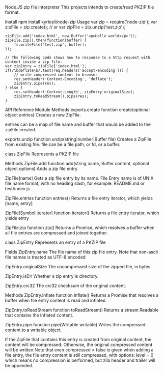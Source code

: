 Node.JS zip file interpreter
This projects intends to create/read PKZIP file format.

Install
npm install kyriosli/node-zip
Usage
    var zip = require('node-zip');
    var zipFile = zip.create();
    // or
    var zipFile = zip.unzip('test.zip');

    zipFile.add('index.html', new Buffer('<p>Hello world</p>'));
    zipFile.zip().then(function(buffer) {
        fs.writeFile('test.zip', buffer);
    });

    // The following code shows how to response to a http request with content inside a zip file:
    var zipEntry = zipFile['index.html'];
    if(/\bdeflate\b/.test(req.headers['accept-encoding'])) {
        // write compressed content to browser
        res.setHeader('Content-Encoding', 'deflate');
        zipEntry.pipe(res);
    } else {
        res.setHeader('Content-Length', zipEntry.originalSize);
        zipEntry.toReadStream().pipe(res);
    }
API Reference
Module Methods
exports.create
function create(optional object entries)
Creates a new ZipFile.

entries can be a map of file name and buffer that would be added to the zipFile created.

exports.unzip
function unzip(string|number|Buffer file)
Creates a ZipFile from existing file. file can be a file path, or fd, or a buffer.

class ZipFile
Represents a PKZIP file

Methods
ZipFile.add
function add(string name, Buffer content, optional object options)
Adds a zip file entry

ZipFile[name]
Gets a zip file entry by its name. File Entry name is of UNIX file name format, with no heading slash, for example: README.md or test/index.js

ZipFile.entries
function entries()
Returns a file entry iterator, which yields [name, entry]

ZipFile[Symbol.iterator]
function iterator()
Returns a file entry iterator, which yields entry

ZipFile.zip
function zip()
Returns a Promise, which resolves a buffer when all file entries are compressed and joined together.

class ZipEntry
Represents an entry of a PKZIP file

Fields
ZipEntry.name
The file name of this zip file entry. Note that non-ascii file names is treated as UTF-8 encoded

ZipEntry.originalSize
The uncompressed size of the zipped file, in bytes.

ZipEntry.isDir
Whether a zip entry is directory.

ZipEntry.crc32
The crc32 checksum of the original content.

Methods
ZipEntry.inflate
function inflate()
Returns a Promise that resolves a buffer when file entry content is read and inflated.

ZipEntry.toReadStream
function toReadStream()
Returns a stream.Readable that contains the inflated content.

ZipEntry.pipe
function pipe(Writable writable)
Writes the compressed content to a writable object.

If the ZipFile that contains this entry is created from original content, the content will be compressed.
Otherwise, the original compressed content will be written
Note that even compressed = false is given when adding a file entry, the file entry content is still compressed, with options: level = 0 which means no compression is performed, but zlib header and trailer will be appended.
